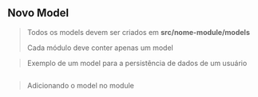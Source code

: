## Novo Model

> Todos os models devem ser criados em **src/nome-module/models**
>
> Cada módulo deve conter apenas um model 

> Exemplo de um model para a persistência de dados de um usuário
```typescript


 ```

> Adicionando o model no module

 ```typescript


 ```